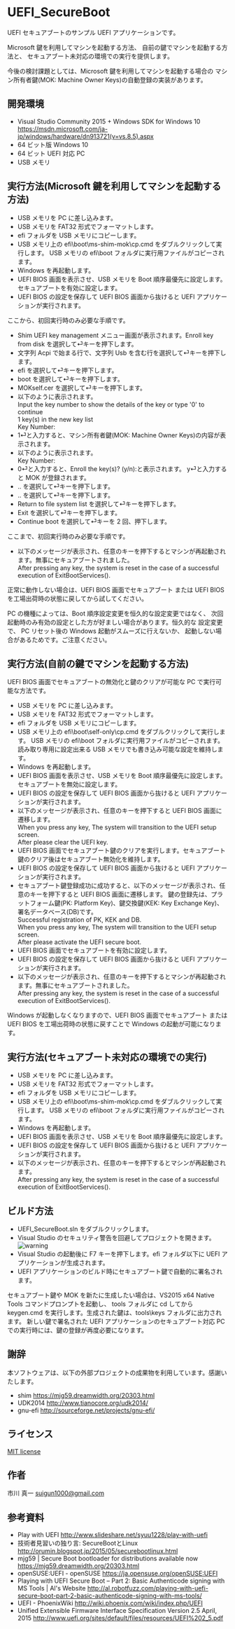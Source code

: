 # UEFI_SecureBoot

UEFI セキュアブートのサンプル UEFI アプリケーションです。

Microsoft 鍵を利用してマシンを起動する方法、
自前の鍵でマシンを起動する方法と、
セキュアブート未対応の環境での実行を提供します。

今後の検討課題としては、Microsoft 鍵を利用してマシンを起動する場合の 
マシン所有者鍵(MOK: Machine Owner Keys)の自動登録の実装があります。

## 開発環境

* Visual Studio Community 2015 + Windows SDK for Windows 10
https://msdn.microsoft.com/ja-jp/windows/hardware/dn913721(v=vs.8.5).aspx
* 64 ビット版 Windows 10
* 64 ビット UEFI 対応 PC
* USB メモリ

## 実行方法(Microsoft 鍵を利用してマシンを起動する方法)

* USB メモリを PC に差し込みます。
* USB メモリを FAT32 形式でフォーマットします。
* efi フォルダを USB メモリにコピーします。
* USB メモリ上の efi\boot\ms-shim-mok\cp.cmd をダブルクリックして実行します。
  USB メモリの efi\boot フォルダに実行用ファイルがコピーされます。
* Windows を再起動します。
* UEFI BIOS 画面を表示させ、USB メモリを Boot 順序最優先に設定します。セキュアブートを有効に設定します。
* UEFI BIOS の設定を保存して UEFI BIOS 画面から抜けると UEFI アプリケーションが実行されます。

ここから、初回実行時のみ必要な手順です。

* Shim UEFI key management メニュー画面が表示されます。Enroll key from disk を選択して⏎キーを押下します。
* 文字列 Acpi で始まる行で、文字列 Usb を含む行を選択して⏎キーを押下します。
* efi を選択して⏎キーを押下します。
* boot を選択して⏎キーを押下します。
* MOKself.cer を選択して⏎キーを押下します。
* 以下のように表示されます。  
  Input the key number to show the details of the key or type '0' to continue  
  1 key(s) in the new key list  
  Key Number:
* 1⏎と入力すると、マシン所有者鍵(MOK: Machine Owner Keys)の内容が表示されます。
* 以下のように表示されます。  
  Key Number: 
* 0⏎と入力すると、Enroll the key(s)? (y/n):と表示されます。 y⏎と入力すると MOK が登録されます。
* .. を選択して⏎キーを押下します。
* .. を選択して⏎キーを押下します。
* Return to file system list を選択して⏎キーを押下します。
* Exit を選択して⏎キーを押下します。
* Continue boot を選択して⏎キーを 2 回、押下します。

ここまで、初回実行時のみ必要な手順です。

* 以下のメッセージが表示され、任意のキーを押下するとマシンが再起動されます。無事にセキュアブートされました。  
  After pressing any key, the system is reset in the case of a successful execution of ExitBootServices().

正常に動作しない場合は、UEFI BIOS 画面でセキュアブート
または UEFI BIOS を工場出荷時の状態に戻してから試してください。

PC の機種によっては、Boot 順序設定変更を恒久的な設定変更ではなく、
次回起動時のみ有効の設定とした方が好ましい場合があります。恒久的な
設定変更で、  PC リセット後の Windows 起動がスムーズに行えないか、
起動しない場合があるためです。ご注意ください。  

## 実行方法(自前の鍵でマシンを起動する方法)

UEFI BIOS 画面でセキュアブートの無効化と鍵のクリアが可能な PC で実行可能な方法です。

* USB メモリを PC に差し込みます。
* USB メモリを FAT32 形式でフォーマットします。
* efi フォルダを USB メモリにコピーします。
* USB メモリ上の efi\boot\self-only\cp.cmd をダブルクリックして実行します。
  USB メモリの efi\boot フォルダに実行用ファイルがコピーされます。
  読み取り専用に設定出来る USB メモリでも書き込み可能な設定を維持します。
* Windows を再起動します。
* UEFI BIOS 画面を表示させ、USB メモリを Boot 順序最優先に設定します。セキュアブートを無効に設定します。
* UEFI BIOS の設定を保存して UEFI BIOS 画面から抜けると UEFI アプリケーションが実行されます。
* 以下のメッセージが表示され、任意のキーを押下すると UEFI BIOS 画面に遷移します。  
  When you press any key, The system will transition to the UEFI setup screen.  
  After please clear the UEFI key.
* UEFI BIOS 画面でセキュアブート鍵のクリアを実行します。セキュアブート鍵のクリア後はセキュアブート無効化を維持します。
* UEFI BIOS の設定を保存して UEFI BIOS 画面から抜けると UEFI アプリケーションが実行されます。
* セキュアブート鍵登録成功に成功すると、以下のメッセージが表示され、任意のキーを押下すると UEFI BIOS 画面に遷移します。
  鍵の登録先は、プラットフォーム鍵(PK: Platform Key)、鍵交換鍵(KEK: Key Exchange Key)、署名データベース(DB)です。  
  Successful registration of PK, KEK and DB.  
  When you press any key, The system will transition to the UEFI setup screen.  
  After please activate the UEFI secure boot.
* UEFI BIOS 画面でセキュアブートを有効に設定します。
* UEFI BIOS の設定を保存して UEFI BIOS 画面から抜けると UEFI アプリケーションが実行されます。
* 以下のメッセージが表示され、任意のキーを押下するとマシンが再起動されます。無事にセキュアブートされました。  
  After pressing any key, the system is reset in the case of a successful execution of ExitBootServices().

Windows が起動しなくなりますので、UEFI BIOS 画面でセキュアブート
または UEFI BIOS を工場出荷時の状態に戻すことで Windows の起動が可能になります。

## 実行方法(セキュアブート未対応の環境での実行)

* USB メモリを PC に差し込みます。
* USB メモリを FAT32 形式でフォーマットします。
* efi フォルダを USB メモリにコピーします。
* USB メモリ上の efi\boot\ms-shim-mok\cp.cmd をダブルクリックして実行します。
  USB メモリの efi\boot フォルダに実行用ファイルがコピーされます。
* Windows を再起動します。
* UEFI BIOS 画面を表示させ、USB メモリを Boot 順序最優先に設定します。
* UEFI BIOS の設定を保存して UEFI BIOS 画面から抜けると UEFI アプリケーションが実行されます。
* 以下のメッセージが表示され、任意のキーを押下するとマシンが再起動されます。  
  After pressing any key, the system is reset in the case of a successful execution of ExitBootServices().

## ビルド方法

* UEFI_SecureBoot.sln をダブルクリックします。
* Visual Studio のセキュリティ警告を回避してプロジェクトを開きます。
![warning](https://raw.githubusercontent.com/tenpoku1000/UEFI_SecureBoot/master/images/MSVC.PNG)
* Visual Studio の起動後に F7 キーを押下します。efi フォルダ以下に UEFI アプリケーションが生成されます。
* UEFI アプリケーションのビルド時にセキュアブート鍵で自動的に署名されます。

セキュアブート鍵や MOK を新たに生成したい場合は、VS2015 x64 Native Tools コマンドプロンプトを起動し、
tools フォルダに cd してから keygen.cmd を実行します。生成された鍵は、tools\keys フォルダに出力されます。
新しい鍵で署名された UEFI アプリケーションのセキュアブート対応 PC での実行時には、鍵の登録が再度必要になります。

## 謝辞

本ソフトウェアは、以下の外部プロジェクトの成果物を利用しています。感謝いたします。

* shim https://mjg59.dreamwidth.org/20303.html
* UDK2014 http://www.tianocore.org/udk2014/
* gnu-efi http://sourceforge.net/projects/gnu-efi/

## ライセンス

[MIT license](https://raw.githubusercontent.com/tenpoku1000/UEFI_SecureBoot/master/LICENSE)

## 作者

市川 真一 <suigun1000@gmail.com>

## 参考資料

* Play with UEFI http://www.slideshare.net/syuu1228/play-with-uefi
* 技術者見習いの独り言: SecureBootとLinux
http://orumin.blogspot.jp/2015/05/securebootlinux.html
* mjg59 | Secure Boot bootloader for distributions available now
https://mjg59.dreamwidth.org/20303.html
* openSUSE:UEFI - openSUSE https://ja.opensuse.org/openSUSE:UEFI
* Playing with UEFI Secure Boot – Part 2: Basic Authenticode signing with MS Tools | Al's Website
http://al.robotfuzz.com/playing-with-uefi-secure-boot-part-2-basic-authenticode-signing-with-ms-tools/
* UEFI - PhoenixWiki http://wiki.phoenix.com/wiki/index.php/UEFI
* Unified Extensible Firmware Interface Specification Version 2.5 April, 2015
http://www.uefi.org/sites/default/files/resources/UEFI%202_5.pdf

